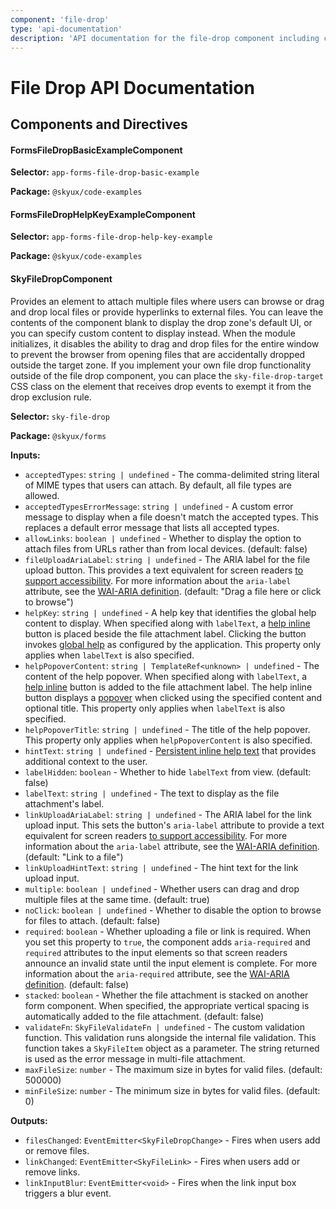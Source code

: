 ```yaml
---
component: 'file-drop'
type: 'api-documentation'
description: 'API documentation for the file-drop component including components, interfaces, and types.'
---
```


# File Drop API Documentation

## Components and Directives

#### FormsFileDropBasicExampleComponent

**Selector:** `app-forms-file-drop-basic-example`

**Package:** `@skyux/code-examples`

#### FormsFileDropHelpKeyExampleComponent

**Selector:** `app-forms-file-drop-help-key-example`

**Package:** `@skyux/code-examples`

#### SkyFileDropComponent

Provides an element to attach multiple files where users can browse or drag and drop local files
or provide hyperlinks to external files. You can leave the contents of the component
blank to display the drop zone's default UI, or you can specify custom content to
display instead. When the module initializes, it disables the ability to drag and
drop files for the entire window to prevent the browser from opening files that are
accidentally dropped outside the target zone. If you implement your own file drop functionality
outside of the file drop component, you can place the `sky-file-drop-target` CSS class
on the element that receives drop events to exempt it from the drop exclusion rule.

**Selector:** `sky-file-drop`

**Package:** `@skyux/forms`

**Inputs:**

- `acceptedTypes`: `string | undefined` - The comma-delimited string literal of MIME types that users can attach.
By default, all file types are allowed.
- `acceptedTypesErrorMessage`: `string | undefined` - A custom error message to display when a file doesn't match the accepted types.
This replaces a default error message that lists all accepted types.
- `allowLinks`: `boolean | undefined` - Whether to display the option to attach files from URLs rather than from local devices. (default: false)
- `fileUploadAriaLabel`: `string | undefined` - The ARIA label for the file upload button. This provides a text equivalent for
screen readers [to support accessibility](https://developer.blackbaud.com/skyux/learn/accessibility).
For more information about the `aria-label` attribute, see the [WAI-ARIA definition](https://www.w3.org/TR/wai-aria/#aria-label). (default: "Drag a file here or click to browse")
- `helpKey`: `string | undefined` - A help key that identifies the global help content to display. When specified along with `labelText`, a [help inline](https://developer.blackbaud.com/skyux/components/help-inline)
button is placed beside the file attachment label. Clicking the button invokes [global help](https://developer.blackbaud.com/skyux/learn/develop/global-help)
as configured by the application. This property only applies when `labelText` is also specified.
- `helpPopoverContent`: `string | TemplateRef<unknown> | undefined` - The content of the help popover. When specified along with `labelText`, a [help inline](https://developer.blackbaud.com/skyux/components/help-inline)
button is added to the file attachment label. The help inline button displays a [popover](https://developer.blackbaud.com/skyux/components/popover)
when clicked using the specified content and optional title. This property only applies when `labelText` is also specified.
- `helpPopoverTitle`: `string | undefined` - The title of the help popover. This property only applies when `helpPopoverContent` is
also specified.
- `hintText`: `string | undefined` - [Persistent inline help text](https://developer.blackbaud.com/skyux/design/guidelines/user-assistance#inline-help) that provides
additional context to the user.
- `labelHidden`: `boolean` - Whether to hide `labelText` from view. (default: false)
- `labelText`: `string | undefined` - The text to display as the file attachment's label.
- `linkUploadAriaLabel`: `string | undefined` - The ARIA label for the link upload input. This sets the button's `aria-label` attribute to provide a text equivalent for
screen readers [to support accessibility](https://developer.blackbaud.com/skyux/learn/accessibility).
For more information about the `aria-label` attribute, see the [WAI-ARIA definition](https://www.w3.org/TR/wai-aria/#aria-label). (default: "Link to a file")
- `linkUploadHintText`: `string | undefined` - The hint text for the link upload input.
- `multiple`: `boolean | undefined` - Whether users can drag and drop multiple files at the same time. (default: true)
- `noClick`: `boolean | undefined` - Whether to disable the option to browse for files to attach. (default: false)
- `required`: `boolean` - Whether uploading a file or link is required.
When you set this property to `true`, the component adds `aria-required` and `required`
attributes to the input elements so that screen readers announce an invalid state until the input element
is complete.
For more information about the `aria-required` attribute, see the [WAI-ARIA definition](https://www.w3.org/TR/wai-aria/#aria-required). (default: false)
- `stacked`: `boolean` - Whether the file attachment is stacked on another form component. When specified, the appropriate
vertical spacing is automatically added to the file attachment. (default: false)
- `validateFn`: `SkyFileValidateFn | undefined` - The custom validation function. This validation runs alongside the internal
file validation. This function takes a `SkyFileItem` object as a parameter.
The string returned is used as the error message in multi-file attachment.
- `maxFileSize`: `number` - The maximum size in bytes for valid files. (default: 500000)
- `minFileSize`: `number` - The minimum size in bytes for valid files. (default: 0)

**Outputs:**

- `filesChanged`: `EventEmitter<SkyFileDropChange>` - Fires when users add or remove files.
- `linkChanged`: `EventEmitter<SkyFileLink>` - Fires when users add or remove links.
- `linkInputBlur`: `EventEmitter<void>` - Fires when the link input box triggers a blur event.